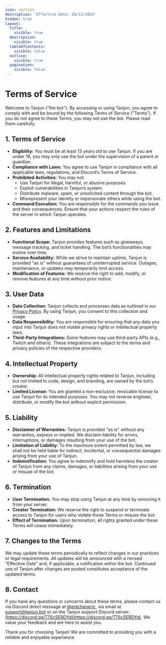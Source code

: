 ```yaml
---
icon: section
description: 'Effective Date: 26/12/2024'
hidden: true
layout:
  title:
    visible: true
  description:
    visible: true
  tableOfContents:
    visible: false
  outline:
    visible: true
  pagination:
    visible: false
---
```


# Terms of Service

Welcome to Tanjun ("the bot"). By accessing or using Tanjun, you agree to comply with and be bound by the following Terms of Service ("Terms"). If you do not agree to these Terms, you may not use the bot. Please read them carefully.

## 1. Terms of Service

- **Eligibility:** You must be at least 13 years old to use Tanjun. If you are under 18, you may only use the bot under the supervision of a parent or guardian.
- **Compliance with Laws:** You agree to use Tanjun in compliance with all applicable laws, regulations, and Discord’s Terms of Service.
- **Prohibited Activities:** You may not:
  - Use Tanjun for illegal, harmful, or abusive purposes.
  - Exploit vulnerabilities in Tanjun’s system.
  - Distribute malware, spam, or unsolicited content through the bot.
  - Misrepresent your identity or impersonate others while using the bot.
- **Command Execution:** You are responsible for the commands you issue and their consequences. Ensure that your actions respect the rules of the server in which Tanjun operates.

## 2. Features and Limitations

- **Functional Scope:** Tanjun provides features such as giveaways, message tracking, and ticket handling. The bot’s functionalities may evolve over time.
- **Service Availability:** While we strive to maintain uptime, Tanjun is provided "as is" without guarantees of uninterrupted service. Outages, maintenance, or updates may temporarily limit access.
- **Modification of Features:** We reserve the right to add, modify, or remove features at any time without prior notice.

## 3. User Data

- **Data Collection:** Tanjun collects and processes data as outlined in our [Privacy Policy](privacy-policy.md). By using Tanjun, you consent to this collection and usage.
- **Data Responsibility:** You are responsible for ensuring that any data you input into Tanjun does not violate privacy rights or intellectual property laws.
- **Third-Party Integrations:** Some features may use third-party APIs (e.g., Twitch and others). These integrations are subject to the terms and privacy policies of the respective providers.

## 4. Intellectual Property

- **Ownership:** All intellectual property rights related to Tanjun, including but not limited to code, design, and branding, are owned by the bot’s creator.
- **Limited License:** You are granted a non-exclusive, revocable license to use Tanjun for its intended purposes. You may not reverse engineer, distribute, or modify the bot without explicit permission.

## 5. Liability

- **Disclaimer of Warranties:** Tanjun is provided "as is" without any warranties, express or implied. We disclaim liability for errors, interruptions, or damages resulting from your use of the bot.
- **Limitation of Liability:** To the maximum extent permitted by law, we shall not be held liable for indirect, incidental, or consequential damages arising from your use of Tanjun.
- **Indemnification:** You agree to indemnify and hold harmless the creator of Tanjun from any claims, damages, or liabilities arising from your use or misuse of the bot.

## 6. Termination

- **User Termination:** You may stop using Tanjun at any time by removing it from your server.
- **Creator Termination:** We reserve the right to suspend or terminate access to Tanjun for users who violate these Terms or misuse the bot.
- **Effect of Termination:** Upon termination, all rights granted under these Terms will cease immediately.

## 7. Changes to the Terms

We may update these terms periodically to reflect changes in our practices or legal requirements. All updates will be announced with a revised "Effective Date" and, if applicable, a notification within the bot. Continued use of Tanjun after changes are posted constitutes acceptance of the updated terms.

## 8. Contact

If you have any questions or concerns about these terms, please contact us via Discord direct message at [@entcheneric](https://discord.com/users/471036610561966111), via email at [support@tanjun.bot](mailto:support@tanjun.bot) or on the Tanjun support Discord server: [https://discord.gg/T7ScSERDYd](https://discord.gg/T7ScSERDYd). We value your feedback and are here to assist you.

Thank you for choosing Tanjun! We are committed to providing you with a reliable and enjoyable experience.
